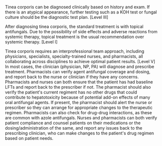 Tinea corporis can be diagnosed clinically based on history and exam. If there is an atypical appearance, further testing such as a KOH test or fungal culture should be the diagnostic test plan. [Level III]

After diagnosing tinea corporis, the standard treatment is with topical antifungals. Due to the possibility of side effects and adverse reactions from systemic therapy, topical treatment is the usual recommendation over systemic therapy. [Level I]

Tinea corporis requires an interprofessional team approach, including physicians, specialists, specialty-trained nurses, and pharmacists, all collaborating across disciplines to achieve optimal patient results. [Level V] In most cases, the clinician (physician, NP, PA) will diagnose and prescribe treatment. Pharmacists can verify agent antifungal coverage and dosing, and report back to the nurse or clinician if they have any concerns. Pharmacists and nurses can both ensure that the patient has had baseline LFTs and report back to the prescriber if not. The pharmacist should also verify the patient's current regiment has no other drugs that could contribute to hepatotoxicity because of potential add-on effects of many oral antifungal agents. If present, the pharmacist should alert the nurse or prescriber so they can arrange for appropriate changes to the therapeutic regimen. Pharmacists can also check for drug-drug interactions, as these are common with azole antifungals. Nurses and pharmacists can both verify patient compliance and counsel patients on their medications or the dosing/administration of the same, and report any issues back to the prescribing clinician, who can make changes to the patient's drug regimen based on patient needs.